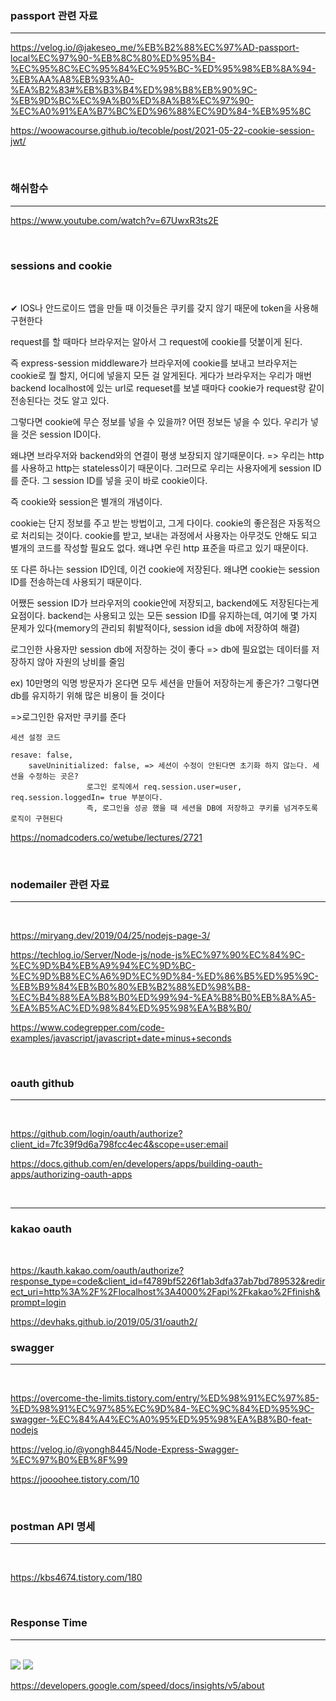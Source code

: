 ### passport 관련 자료
---

https://velog.io/@jakeseo_me/%EB%B2%88%EC%97%AD-passport-local%EC%97%90-%EB%8C%80%ED%95%B4-%EC%95%8C%EC%95%84%EC%95%BC-%ED%95%98%EB%8A%94-%EB%AA%A8%EB%93%A0-%EA%B2%83#%EB%B3%B4%ED%98%B8%EB%90%9C-%EB%9D%BC%EC%9A%B0%ED%8A%B8%EC%97%90-%EC%A0%91%EA%B7%BC%ED%96%88%EC%9D%84-%EB%95%8C

https://woowacourse.github.io/tecoble/post/2021-05-22-cookie-session-jwt/

<br>

### 해쉬함수 
---

https://www.youtube.com/watch?v=67UwxR3ts2E

<br>

### sessions and cookie 

<br>

✔ IOS나 안드로이드 앱을 만들 때 이것들은 쿠키를 갖지 않기 때문에 token을 사용해 구현한다

request를 할 때마다 브라우저는 알아서 그 request에 cookie를 덧붙이게 된다.

즉 express-session middleware가 브라우저에 cookie를 보내고 브라우저는 cookie로 뭘 할지, 어디에 넣을지 모든 걸 알게된다.
게다가 브라우저는 우리가 매번 backend localhost에 있는 url로 requeset를 보낼 때마다 cookie가 request랑 같이 전송된다는 것도 알고 있다.

그렇다면 cookie에 무슨 정보를 넣을 수 있을까?
어떤 정보든 넣을 수 있다.
우리가 넣을 것은 session ID이다.

왜냐면 브라우저와 backend와의 연결이 평생 보장되지 않기때문이다. => 우리는 http를 사용하고 http는 stateless이기 때문이다.
그러므로 우리는 사용자에게 session ID를 준다.
그 session ID를 넣을 곳이 바로 cookie이다.

즉 cookie와 session은 별개의 개념이다.

cookie는 단지 정보를 주고 받는 방법이고, 그게 다이다.
cookie의 좋은점은 자동적으로 처리되는 것이다. cookie를 받고, 보내는 과정에서 사용자는 아무것도
안해도 되고 별개의 코드를 작성할 필요도 없다. 왜냐면 우린 http 표준을 따르고 있기 때문이다.

또 다른 하나는 session ID인데, 이건 cookie에 저장된다.
왜냐면 cookie는 session ID를 전송하는데 사용되기 때문이다. 

어쨌든 session ID가 브라우저의 cookie안에 저장되고, backend에도 저장된다는게 요점이다.
backend는 사용되고 있는 모든 session ID를 유지하는데, 여기에 몇 가지 문제가 있다(memory의 관리되 휘발적이다, session id을 db에 저장하여 해결)

로그인한 사용자만 session db에 저장하는 것이 좋다 => db에 필요없는 데이터를 저장하지 않아 자원의 낭비를 줄임

ex) 10만명의 익명 방문자가 온다면 모두 세션을 만들어 저장하는게 좋은가? 그렇다면 db를 유지하기 위해 많은 비용이 들 것이다

=>로그인한 유저만 쿠키를 준다 
 	
	세션 설정 코드

	resave: false,
    	saveUninitialized: false, => 세션이 수정이 안된다면 초기화 하지 않는다. 세션을 수정하는 곳은? 
			         로그인 로직에서 req.session.user=user, req.session.loggedIn= true 부분이다.
			         즉, 로그인을 성공 했을 때 세션을 DB에 저장하고 쿠키를 넘겨주도록 로직이 구현된다


https://nomadcoders.co/wetube/lectures/2721

<br>

### nodemailer 관련 자료
---
<br>

https://miryang.dev/2019/04/25/nodejs-page-3/

https://techlog.io/Server/Node-js/node-js%EC%97%90%EC%84%9C-%EC%9D%B4%EB%A9%94%EC%9D%BC-%EC%9D%B8%EC%A6%9D%EC%9D%84-%ED%86%B5%ED%95%9C-%EB%B9%84%EB%B0%80%EB%B2%88%ED%98%B8-%EC%B4%88%EA%B8%B0%ED%99%94-%EA%B8%B0%EB%8A%A5-%EA%B5%AC%ED%98%84%ED%95%98%EA%B8%B0/

https://www.codegrepper.com/code-examples/javascript/javascript+date+minus+seconds

<br>

### oauth github
---

<br>

https://github.com/login/oauth/authorize?client_id=7fc39f9d6a798fcc4ec4&scope=user:email

https://docs.github.com/en/developers/apps/building-oauth-apps/authorizing-oauth-apps

<br>

---

### kakao oauth 

<br>

https://kauth.kakao.com/oauth/authorize?response_type=code&client_id=f4789bf5226f1ab3dfa37ab7bd789532&redirect_uri=http%3A%2F%2Flocalhost%3A4000%2Fapi%2Fkakao%2Ffinish&prompt=login

https://devhaks.github.io/2019/05/31/oauth2/


### swagger 
---
<br>

https://overcome-the-limits.tistory.com/entry/%ED%98%91%EC%97%85-%ED%98%91%EC%97%85%EC%9D%84-%EC%9C%84%ED%95%9C-swagger-%EC%84%A4%EC%A0%95%ED%95%98%EA%B8%B0-feat-nodejs

https://velog.io/@yongh8445/Node-Express-Swagger-%EC%97%B0%EB%8F%99

https://joooohee.tistory.com/10

<br>

### postman API 명세
---
<br>

https://kbs4674.tistory.com/180

<br>

### Response Time

---

<br>

<img src="https://user-images.githubusercontent.com/62149784/130916785-10cba33d-1859-4750-811e-c75bc47f681a.jpg">

<img src="https://user-images.githubusercontent.com/62149784/130916790-08c82b74-c1da-4f2b-8d85-abf10f2d532a.jpg">

https://developers.google.com/speed/docs/insights/v5/about